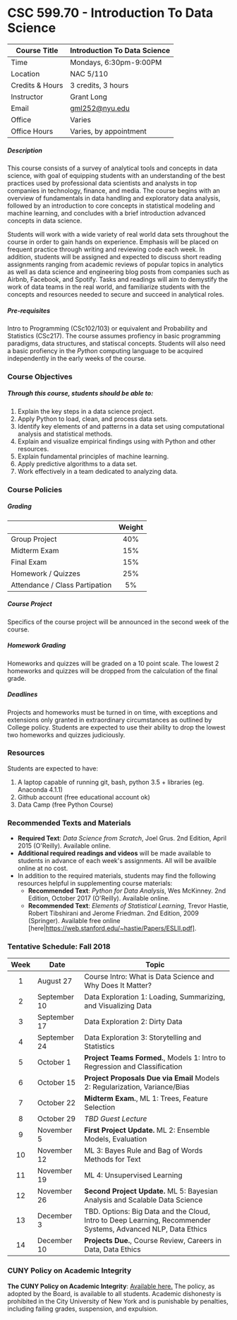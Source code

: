 # CSC 599.70 - Introduction To Data Science

| Course Title |Introduction To Data Science|
| --- | --- |
| Time | Mondays, 6:30pm-9:00PM|
| Location | NAC 5/110 |
| Credits & Hours | 3 credits, 3 hours |
| Instructor | Grant Long |
| Email | gml252@nyu.edu |
| Office | Varies |
| Office Hours | Varies, by appointment |

##### Description
This course consists of a survey of analytical tools and concepts in data science, with goal of equipping students with an understanding of the best practices used by professional data scientists and analysts in top companies in technology, finance, and media. The course begins with an overview of fundamentals in data handling and exploratory data analysis, followed by an introduction to core concepts in statistical modeling and machine learning, and concludes with a brief introduction advanced concepts in data science.

Students will work with a wide variety of real world data sets throughout the course in order to gain hands on experience. Emphasis will be placed on frequent practice through writing and reviewing code each week. In addition, students will be assigned and expected to discuss short reading assignments ranging from academic reviews of popular topics in analytics as well as data science and engineering blog posts from companies such as Airbnb, Facebook, and Spotify. Tasks and readings will aim to demystify the work of data teams in the real world, and familiarize students with the concepts and resources needed to secure and succeed in analytical roles.

##### Pre-requisites
Intro to Programming (CSc102/103) or equivalent and Probability and Statistics (CSc217). The course assumes profiency in basic programming paradigms, data structures, and statiscal concepts. Students will also need a basic profiency in the _Python_ computing language to be acquired independently in the early weeks of the course.

### Course Objectives

##### Through this course, students should be able to:
1.	Explain the key steps in a data science project.
2.	Apply Python to load, clean, and process data sets.
3.	Identify key elements of and patterns in a data set using computational analysis and statistical methods.
4.	Explain and visualize empirical findings using with Python and other resources.
5.	Explain fundamental principles of machine learning.
6.	Apply predictive algorithms to a data set.
7.	Work effectively in a team dedicated to analyzing data.

### Course Policies
##### Grading
|  | Weight |
| --- | :---: |
| Group Project | 40% |
| Midterm Exam | 15% |
| Final Exam | 15% |
| Homework / Quizzes | 25% |
| Attendance / Class Partipation | 5% |

##### Course Project
Specifics of the course project will be announced in the second week of the course.

##### Homework Grading
Homeworks and quizzes will be graded on a 10 point scale. The lowest 2 homeworks and quizzes will be dropped from the calculation of the final grade.

##### Deadlines
Projects and homeworks must be turned in on time, with exceptions and extensions only granted in extraordinary circumstances as outlined by College policy. Students are expected to use their ability to drop the lowest two homeworks and quizzes judiciously.

### Resources
Students are expected to have:
1. A laptop capable of running git, bash, python 3.5 + libraries (eg. Anaconda 4.1.1)
2. Github account (free educational account ok)
3. Data Camp (free Python Course)

### Recommended Texts and Materials
* **Required Text**: *Data Science from Scratch*, Joel Grus. 2nd Edition, April 2015 (O'Reilly). Available online.
* **Additional required readings and videos** will be made available to students in advance of each week's assignments. All will be availble online at no cost.
* In addition to the required materials, students may find the following resources helpful in supplementing course materials:
   * **Recommended Text**: *Python for Data Analysis*, Wes McKinney. 2nd Edition, October 2017 (O'Reilly). Available online.
   * **Recommended Text**: *Elements of Statistical Learning*, Trevor Hastie, Robert Tibshirani and Jerome Friedman. 2nd Edition, 2009 (Springer). Available free online [here|https://web.stanford.edu/~hastie/Papers/ESLII.pdf].

### Tentative Schedule: Fall 2018
| Week | Date | Topic |
| :---: | --- | --- |
| 1 | August 27 | Course Intro: What is Data Science and Why Does It Matter? |
| 2 | September 10 | Data Exploration 1: Loading,  Summarizing, and Visualizing Data |
| 3 | September 17 | Data Exploration 2: Dirty Data |
| 4 | September 24 | Data Exploration 3: Storytelling and Statistics |
| 5 | October 1 | **Project Teams Formed.**, Models 1: Intro to Regression and Classification |
| 6 | October 15 | **Project Proposals Due via Email** Models 2: Regularization, Variance/Bias |
| 7 | October 22 | **Midterm Exam.**, ML 1: Trees, Feature Selection |
| 8 | October 29 | _TBD Guest Lecture_ |
| 9 | November 5 | **First Project Update.** ML 2: Ensemble Models, Evaluation |
| 10 | November 12 | ML 3: Bayes Rule and Bag of Words Methods for Text |
| 11 | November 19 | ML 4: Unsupervised Learning |
| 12 | November 26 | **Second Project Update.** ML 5: Bayesian Analysis and Scalable Data Science |
| 13 | December 3 | TBD. Options: Big Data and the Cloud, Intro to Deep Learning, Recommender Systems, Advanced NLP, Data Ethics |
| 14 | December 10 | **Projects Due.**, Course Review, Careers in Data, Data Ethics ||

### CUNY Policy on Academic Integrity
**The CUNY Policy on Academic Integrity**: [Available here.](http://web.cuny.edu/academics/info-central/policies/academic-integrity.pdf) The policy, as adopted by the Board, is available to all students. Academic dishonesty is prohibited in the City University of New York and is punishable by penalties, including failing grades, suspension, and expulsion.
